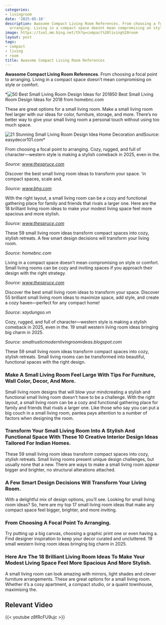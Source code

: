 ```yaml
---
categories:
- livingroom
date: '2025-05-18'
description: Awasome Compact Living Room References. From choosing a focal point to
  arranging. Living in a compact space doesnt mean compromising on style or comfort.
image: https://tse1.mm.bing.net/th?q=compact%20living%20room
layout: post
tags:
- compact
- living
- room
title: Awasome Compact Living Room References
---
```


**Awasome Compact Living Room References**. From choosing a focal point to arranging. Living in a compact space doesn’t mean compromising on style or comfort.

*![50 Best Small Living Room Design Ideas for 2018](https://i2.wp.com/homebnc.com/homeimg/2016/03/22-all-important-lighting-small-living-room-idea-homebnc.jpg)50 Best Small Living Room Design Ideas for 2018 from homebnc.com

These are great options for a small living room. Make a small living room feel larger with our ideas for color, furniture, storage, and more. There’s no better way to give your small living room a personal touch without using too much space.

![21 Stunning Small Living Room Design Idea Home Decoration and](https://i2.wp.com/easydecor101.com/wp-content/uploads/2020/12/small-living-room-design-idea-new-small-living-room-design-ideas-home-makeover-of-small-living-room-design-idea.jpg)Source: easydecor101.com*

From choosing a focal point to arranging. Cozy, rugged, and full of character—western style is making a stylish comeback in 2025, even in the.

*Source: www.thespruce.com*

Discover the best small living room ideas to transform your space. ‘in compact spaces, scale and.

*Source: www.bhg.com*

With the right layout, a small living room can be a cozy and functional gathering place for family and friends that rivals a larger one. Here are the 18 brilliant living room ideas to make your modest living space feel more spacious and more stylish.

*Source: www.thespruce.com*

These 59 small living room ideas transform compact spaces into cozy, stylish retreats. A few smart design decisions will transform your living room.

*Source: homebnc.com*

Living in a compact space doesn’t mean compromising on style or comfort. Small living rooms can be cozy and inviting spaces if you approach their design with the right strategy.

*Source: www.thespruce.com*

Discover the best small living room ideas to transform your space. Discover 55 brilliant small living room ideas to maximize space, add style, and create a cozy haven—perfect for any compact home!

*Source: xaydungso.vn*

Cozy, rugged, and full of character—western style is making a stylish comeback in 2025, even in the. 19 small western living room ideas bringing big charm in 2025.

*Source: smallrusticmodernlivingroomideas.blogspot.com*

These 59 small living room ideas transform compact spaces into cozy, stylish retreats. Small living rooms can be transformed into beautiful, functional spaces with the right design.

### Make A Small Living Room Feel Large With Tips For Furniture, Wall Color, Decor, And More.

Small living room designs that will blow your mindcreating a stylish and functional small living room doesn't have to be a challenge. With the right layout, a small living room can be a cozy and functional gathering place for family and friends that rivals a larger one. Like those who say you can put a big couch in a small living room, pantea pays attention to a number of factors when designing the room.

### Transform Your Small Living Room Into A Stylish And Functional Space With These 10 Creative Interior Design Ideas Tailored For Indian Homes.

These 59 small living room ideas transform compact spaces into cozy, stylish retreats. Small living rooms present unique design challenges, but usually none that a new. There are ways to make a small living room appear bigger and brighter, no structural alterations attached.

### A Few Smart Design Decisions Will Transform Your Living Room.

With a delightful mix of design options, you’ll see. Looking for small living room ideas? So, here are my top 17 small living room ideas that make any compact space feel bigger, brighter, and more inviting.

### From Choosing A Focal Point To Arranging.

Try putting up a big canvas, choosing a graphic print one or even having a. Find designer inspiration to keep your decor curated and uncluttered. 19 small western living room ideas bringing big charm in 2025.

### Here Are The 18 Brilliant Living Room Ideas To Make Your Modest Living Space Feel More Spacious And More Stylish.

A small living room can look amazing with mirrors, light shades and clever furniture arrangements. These are great options for a small living room. Whether it’s a cosy apartment, a compact studio, or a quaint townhouse, maximising the.

## Relevant Video

{{< youtube z8fRcFU9ujc >}}